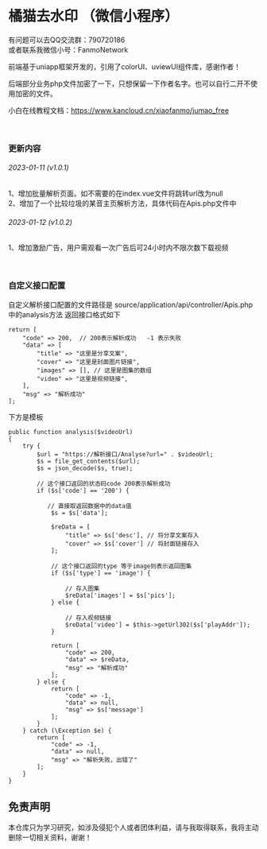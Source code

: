 # 橘猫去水印 （微信小程序）

 有问题可以去QQ交流群：790720186<br>
 或者联系我微信小号：FanmoNetwork

 前端基于uniapp框架开发的，引用了colorUI、uviewUI组件库，感谢作者！
 
 后端部分业务php文件加密了一下，只想保留一下作者名字。也可以自行二开不使用加密的文件。

 小白在线教程文档：https://www.kancloud.cn/xiaofanmo/jumao_free

<br>

### 更新内容

###### 2023-01-11  (v1.0.1)
1、增加批量解析页面。如不需要的在index.vue文件将跳转url改为null<br>
2、增加了一个比较垃圾的某音主页解析方法，具体代码在Apis.php文件中

###### 2023-01-12  (v1.0.2)
1、增加激励广告，用户需观看一次广告后可24小时内不限次数下载视频<br>

<br>

### 自定义接口配置

 自定义解析接口配置的文件路径是 
 source/application/api/controller/Apis.php 中的analysis方法
 返回接口格式如下
```
return [
    "code" => 200,  // 200表示解析成功   -1 表示失败
    "data" => [
        "title" => "这里是分享文案",
        "cover" => "这里是封面图片链接",
        "images" => [], // 这里是图集的数组
        "video" => "这里是视频链接",
    ],
    "msg" => "解析成功"
];
```

下方是模板
```
public function analysis($videoUrl)
{
    try {
        $url = "https://解析接口/Analyse?url=" . $videoUrl;
        $s = file_get_contents($url);
        $s = json_decode($s, true);

        // 这个接口返回的状态码code 200表示解析成功
        if ($s['code'] == '200') {

           // 直接取返回数据中的data值
            $s = $s['data'];

            $reData = [
                "title" => $s['desc'], // 将分享文案存入
                "cover" => $s['cover'] // 将封面链接存入
            ];

            // 这个接口返回的type 等于image则表示返回图集
            if ($s['type'] == 'image') {

                // 存入图集
                $reData['images'] = $s['pics'];
            } else {

                // 存入视频链接
                $reData['video'] = $this->getUrl302($s['playAddr']);
            }

            return [
                "code" => 200,
                "data" => $reData,
                "msg" => "解析成功"
            ];
        } else {
            return [
                "code" => -1,
                "data" => null,
                "msg" => $s['message']
            ];
        }
    } catch (\Exception $e) {
        return [
            "code" => -1,
            "data" => null,
            "msg" => "解析失败，出错了"
        ];
    }
}

```

## 免责声明

本仓库只为学习研究，如涉及侵犯个人或者团体利益，请与我取得联系，我将主动删除一切相关资料，谢谢！
